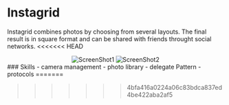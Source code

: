 # Instagrid
Instagrid combines photos by choosing from several layouts. The final result is in square format and can be shared with friends throught social networks.
<<<<<<< HEAD
<div align="center">
    <img src="https://github.com/oris74/Instagrid/Images/InstagridScreenShot1.png" alt="ScreenShot1">
    <img src="https://github.com/oris74/Instagrid/Images/InstagridScreenShot2.png" alt="ScreenShot2">
</div>
### Skills
- camera management 
- photo library
- delegate Pattern
- protocols
=======


>>>>>>> 4bfa416a0224a06c83bdca837ed4be422aba2af5
